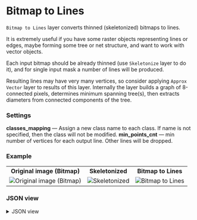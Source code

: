 # Bitmap to Lines

`Bitmap to Lines` layer converts thinned (skeletonized) bitmaps to lines.

It is extremely useful if you have some raster objects representing lines or edges, maybe forming some tree or net structure, and want to work with vector objects.

Each input bitmap should be already thinned (use `Skeletonize` layer to do it), and for single input mask a number of lines will be produced.

Resulting lines may have very many vertices, so consider applying `Approx Vector` layer to results of this layer.
Internally the layer builds a graph of 8-connected pixels, determines minimum spanning tree(s), then extracts diameters from connected components of the tree.

### Settings

**classes_mapping** — Assign a new class name to each class. If name is not specified, then the class will not be modified.
**min_points_cnt** — min number of vertices for each output line. Other lines will be dropped.


### Example

<table>
<tr>
<td style="text-align:center"><strong>Original image (Bitmap)</strong></td>
<td style="text-align:center"><strong>Skeletonized</strong></td>
<td style="text-align:center"><strong>Bitmap to Lines</strong></td>
</tr>
<tr>
<td> <img src="https://github.com/supervisely-ecosystem/dtl-v2/assets/79905215/ba91b0c2-8c55-4264-8d85-d5735e4fd972" alt="Original image (Bitmap)"/> </td>
<td> <img src="https://github.com/supervisely-ecosystem/dtl-v2/assets/79905215/e8ce60c5-cf94-47d5-94b7-9d442c6591f7" alt="Skeletonized"/> </td>
<td> <img src="https://github.com/supervisely-ecosystem/dtl-v2/assets/79905215/899ec8c2-b9ee-4f50-b276-bdf68d0d3237" alt="Bitmap to Lines"/> </td>
</tr>
</table>


### JSON view


<details>
  <summary>JSON view</summary>

```json
{
    "action": "bitmap2lines",
    "src": [
        "$data_1"
    ],
    "dst": "$bitmap2lines_7",
    "settings": {
        "classes_mapping": {
            "cat": "cat_line",
            "horse": "horse_line",
            "sheep": "sheep_line"
        },
        "min_points_cnt": 2
    }
}
```
</details>